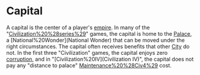 # Capital

A capital is the center of a player's [empire](empire). In many of the "[Civilization%20%28series%29](Civilization)" games, the capital is home to the [Palace](Palace), a [National%20Wonder](National Wonder) that can be moved under the right circumstances.
The capital often receives benefits that other [City](cities) do not. In the first three "Civilization" games, the capital enjoys zero [corruption](corruption), and in "[Civilization%20IV](Civilization IV)", the capital does not pay any "distance to palace" [Maintenance%20%28Civ4%29](maintenance) cost.
